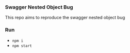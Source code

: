 ### Swagger Nested Object Bug

This repo aims to reproduce the swagger nested object bug

### Run

- `npm i`
- `npm start`
